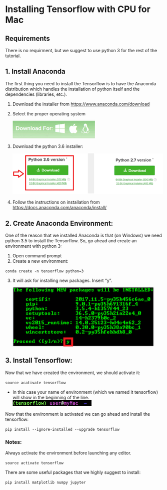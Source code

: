 # Installing Tensorflow with CPU for Mac

## Requirements

There is no requirment, but we suggest to use python 3 for the rest of the tutorial.

## 1. Install Anaconda

The first thing you need to install the Tensorflow is to have the Anaconda distribution which handles the installation of python itself and the dependencies (libraries, etc.).

 1. Download the installer from https://www.anaconda.com/download
 2. Select the proper operating system

    ![Alt text](files/dl_os.png)

 3. Download the python 3.6 installer:

    ![Alt text](files/dl_ver.png)

 4. Follow the instructions on installation from https://docs.anaconda.com/anaconda/install/


## 2. Create Anaconda Environment:

One of the reason that we installed Anaconda is that (on Windows) we need python 3.5 to install the Tensorflow. So, go ahead and create an environment with python 3:
  1. Open command prompt
  2. Create a new environment:

  `conda create -n tensorflow python=3`

  3. It will ask for installing new packages. Insert “y”.

      ![Alt text](files/conda_env_y.png)

## 3. Install Tensorflow:
Now that we have created the environment, we should activate it:

  `source acativate tensorflow`

  * In this case your name of environment (which we named it tensorflow) will show in the beginning of the line.
  ![Alt text](files/mac_cmd_change.png)


Now that the environment is activated we can go ahead and install the tensorflow:

`pip install --ignore-installed --upgrade tensorflow`

### Notes:
Always activate the environment before launching any editor.

`source activate tensorflow`

There are some useful packages that we highly suggest to install:

`pip install matplotlib numpy jupyter`





